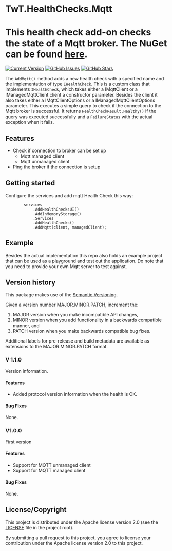 # TwT.HealthChecks.Mqtt
This health check add-on checks the state of a Mqtt broker. The NuGet can be found [here](https://www.nuget.org/packages/TwT.HealthChecks.Mqtt/).
============
[![Current Version](https://img.shields.io/badge/version-1.0.0-green.svg)](https://github.com/TimoTielens/TwT.HealthChecks.Mqtt)
[![GitHub Issues](https://img.shields.io/github/issues/TimoTielens/TwT.HealthChecks.Mqtt.svg)](https://github.com/TimoTielens/TwT.HealthChecks.Mqtt/issues)
[![GitHub Stars](https://img.shields.io/github/stars/TimoTielens/TwT.HealthChecks.Mqtt.svg)](https://github.com/TimoTielens/TwT.HealthChecks.Mqtt) 

The `AddMqtt()` method adds a new health check with a specified name and the implementation of type `IHealthCheck`. This is a custom class that implements `IHealthCheck`, which takes either a IMqttClient or a IManagedMqttClient client a constructor parameter. Besides the client it also takes either a IMqttClientOptions or a IManagedMqttClientOptions parameter. This executes a simple query to check if the connection to the Mqtt broker is successful. It returns `HealthCheckResult.Healthy()` if the query was executed successfully and a `FailureStatus` with the actual exception when it fails.

## Features
- Check if connection to broker can be set up
  - Mqtt managed client
  - Mqtt unmanaged client
- Ping the broker if the connection is setup

## Getting started
Configure the services and add mqtt Health Check this way:
    
            services
                .AddHealthChecksUI()
                .AddInMemoryStorage()
                .Services
                .AddHealthChecks()
                .AddMqtt(client, managedClient);

## Example
Besides the actual implementation this repo also holds an example project that can be used as a playground and test out the application. Do note that you need to provide your own Mqtt server to test against.

## Version history
This package makes use of the [Semantic Versioning]( https://semver.org/). 

Given a version number MAJOR.MINOR.PATCH, increment the:

1.  MAJOR version when you make incompatible API changes,
2.  MINOR version when you add functionality in a backwards compatible manner, and
3.  PATCH version when you make backwards compatible bug fixes.

Additional labels for pre-release and build metadata are available as extensions to the MAJOR.MINOR.PATCH format.

### V 1.1.0
Version information.
#### Features
-  Added protocol version information when the health is OK.

#### Bug Fixes
None.

### V1.0.0
First version
#### Features
-  Support for MQTT unmanaged client
-  Support for MQTT managed client

#### Bug Fixes
None.

## License/Copyright
This project is distributed under the Apache license version 2.0 (see the [LICENSE](https://github.com/TimoTielens/TwT.HealthChecks.Mqtt/blob/main/LICENSE.txt) file in the project root).

By submitting a pull request to this project, you agree to license your contribution under the Apache license version 2.0 to this project.